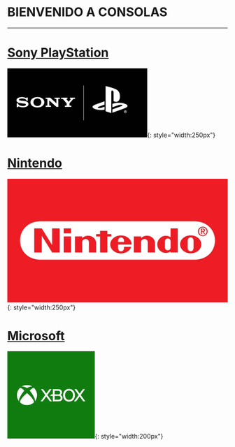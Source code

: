 # BIENVENIDO A CONSOLAS
***
# [Sony PlayStation](sony.md)   
![](img/sony.png){: style="width:250px"}    
# [Nintendo](nintendo.md)
![](img/nintendo.jpg){: style="width:250px"}
# [Microsoft](microsoft.md)
![](img/xbox.jpg){: style="width:200px"}